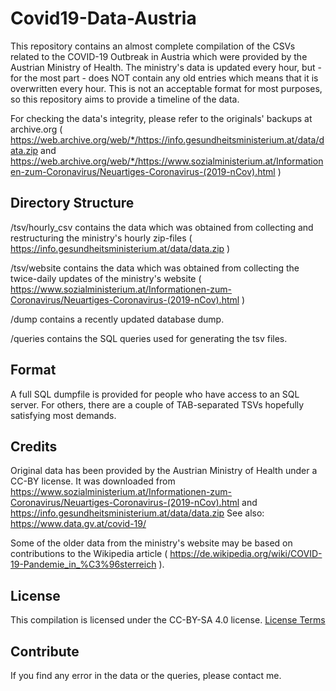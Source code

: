 # Covid19-Data-Austria

This repository contains an almost complete compilation of the CSVs related to the COVID-19 Outbreak in Austria which were provided by the Austrian Ministry of Health.
The ministry's data is updated every hour, but - for the most part - does NOT contain any old entries which means that it is overwritten every hour. This is not an acceptable format for most purposes, so this repository aims to provide a timeline of the data.

For checking the data's integrity, please refer to the originals' backups at archive.org ( https://web.archive.org/web/*/https://info.gesundheitsministerium.at/data/data.zip and https://web.archive.org/web/*/https://www.sozialministerium.at/Informationen-zum-Coronavirus/Neuartiges-Coronavirus-(2019-nCov).html )

## Directory Structure

/tsv/hourly_csv contains the data which was obtained from collecting and restructuring the ministry's hourly zip-files ( https://info.gesundheitsministerium.at/data/data.zip )

/tsv/website contains the data which was obtained from collecting the twice-daily updates of the ministry's website ( https://www.sozialministerium.at/Informationen-zum-Coronavirus/Neuartiges-Coronavirus-(2019-nCov).html )

/dump contains a recently updated database dump.

/queries contains the SQL queries used for generating the tsv files.

## Format

A full SQL dumpfile is provided for people who have access to an SQL server. For others, there are a couple of TAB-separated TSVs hopefully satisfying most demands.

## Credits

Original data has been provided by the Austrian Ministry of Health under a CC-BY license. It was downloaded from https://www.sozialministerium.at/Informationen-zum-Coronavirus/Neuartiges-Coronavirus-(2019-nCov).html and https://info.gesundheitsministerium.at/data/data.zip
See also: https://www.data.gv.at/covid-19/

Some of the older data from the ministry's website may be based on contributions to the Wikipedia article ( https://de.wikipedia.org/wiki/COVID-19-Pandemie_in_%C3%96sterreich ).

## License
This compilation is licensed under the CC-BY-SA 4.0 license.
[License Terms](LICENSE.txt)

## Contribute
If you find any error in the data or the queries, please contact me.

